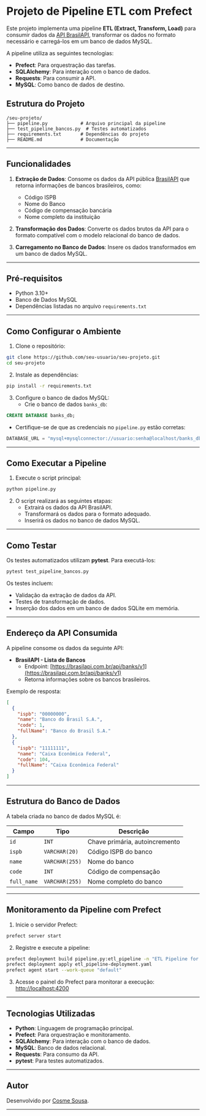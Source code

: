 
# Projeto de Pipeline ETL com Prefect

Este projeto implementa uma pipeline **ETL (Extract, Transform, Load)** para consumir dados da [API BrasilAPI](https://brasilapi.com.br/api/banks/v1), transformar os dados no formato necessário e carregá-los em um banco de dados MySQL.

A pipeline utiliza as seguintes tecnologias:
- **Prefect**: Para orquestração das tarefas.
- **SQLAlchemy**: Para interação com o banco de dados.
- **Requests**: Para consumir a API.
- **MySQL**: Como banco de dados de destino.

## Estrutura do Projeto

```
/seu-projeto/
├── pipeline.py            # Arquivo principal da pipeline
├── test_pipeline_bancos.py  # Testes automatizados
├── requirements.txt       # Dependências do projeto
├── README.md              # Documentação
```

---

## Funcionalidades

1. **Extração de Dados**: Consome os dados da API pública [BrasilAPI](https://brasilapi.com.br/api/banks/v1) que retorna informações de bancos brasileiros, como:
   - Código ISPB
   - Nome do Banco
   - Código de compensação bancária
   - Nome completo da instituição

2. **Transformação dos Dados**: Converte os dados brutos da API para o formato compatível com o modelo relacional do banco de dados.

3. **Carregamento no Banco de Dados**: Insere os dados transformados em um banco de dados MySQL.

---

## Pré-requisitos

- Python 3.10+
- Banco de Dados MySQL
- Dependências listadas no arquivo `requirements.txt`

---

## Como Configurar o Ambiente

1. Clone o repositório:

```bash
git clone https://github.com/seu-usuario/seu-projeto.git
cd seu-projeto
```

2. Instale as dependências:

```bash
pip install -r requirements.txt
```

3. Configure o banco de dados MySQL:
   - Crie o banco de dados `banks_db`:

```sql
CREATE DATABASE banks_db;
```

- Certifique-se de que as credenciais no `pipeline.py` estão corretas:

```python
DATABASE_URL = "mysql+mysqlconnector://usuario:senha@localhost/banks_db"
```

---

## Como Executar a Pipeline

1. Execute o script principal:

```bash
python pipeline.py
```

2. O script realizará as seguintes etapas:
   - Extrairá os dados da API BrasilAPI.
   - Transformará os dados para o formato adequado.
   - Inserirá os dados no banco de dados MySQL.

---

## Como Testar

Os testes automatizados utilizam **pytest**. Para executá-los:

```bash
pytest test_pipeline_bancos.py
```

Os testes incluem:
- Validação da extração de dados da API.
- Testes de transformação de dados.
- Inserção dos dados em um banco de dados SQLite em memória.

---

## Endereço da API Consumida

A pipeline consome os dados da seguinte API:

- **BrasilAPI - Lista de Bancos**
  - Endpoint: [https://brasilapi.com.br/api/banks/v1](https://brasilapi.com.br/api/banks/v1)
  - Retorna informações sobre os bancos brasileiros.

Exemplo de resposta:

```json
[
  {
    "ispb": "00000000",
    "name": "Banco do Brasil S.A.",
    "code": 1,
    "fullName": "Banco do Brasil S.A."
  },
  {
    "ispb": "11111111",
    "name": "Caixa Econômica Federal",
    "code": 104,
    "fullName": "Caixa Econômica Federal"
  }
]
```

---

## Estrutura do Banco de Dados

A tabela criada no banco de dados MySQL é:

| **Campo**    | **Tipo**     | **Descrição**                  |
|--------------|--------------|--------------------------------|
| `id`         | `INT`        | Chave primária, autoincremento |
| `ispb`       | `VARCHAR(20)`| Código ISPB do banco           |
| `name`       | `VARCHAR(255)`| Nome do banco                 |
| `code`       | `INT`        | Código de compensação          |
| `full_name`  | `VARCHAR(255)`| Nome completo do banco         |

---

## Monitoramento da Pipeline com Prefect

1. Inicie o servidor Prefect:

```bash
prefect server start
```

2. Registre e execute a pipeline:

```bash
prefect deployment build pipeline.py:etl_pipeline -n "ETL Pipeline for Banks"
prefect deployment apply etl_pipeline-deployment.yaml
prefect agent start --work-queue "default"
```

3. Acesse o painel do Prefect para monitorar a execução: [http://localhost:4200](http://localhost:4200)

---

## Tecnologias Utilizadas

- **Python**: Linguagem de programação principal.
- **Prefect**: Para orquestração e monitoramento.
- **SQLAlchemy**: Para interação com o banco de dados.
- **MySQL**: Banco de dados relacional.
- **Requests**: Para consumo da API.
- **pytest**: Para testes automatizados.

---

## Autor

Desenvolvido por [Cosme Sousa](https://github.com/cosmess).

---
